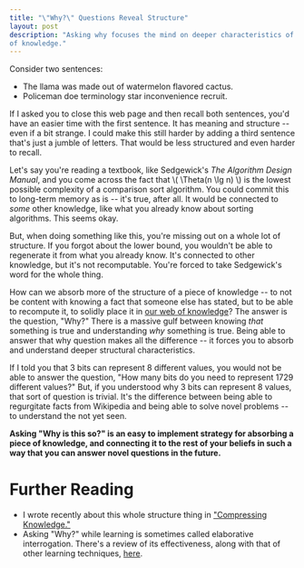 ```yaml
---
title: "\"Why?\" Questions Reveal Structure"
layout: post
description: "Asking why focuses the mind on deeper characteristics of a piece
of knowledge."
---
```


Consider two sentences:

* The llama was made out of watermelon flavored cactus.
* Policeman doe terminology star inconvenience recruit.

If I asked you to close this web page and then recall both sentences, you'd have
an easier time with the first sentence. It has meaning and structure -- even
if a bit strange. I could make this still harder by adding a third sentence
that's just a jumble of letters. That would be less structured and even harder
to recall. 

Let's say you're reading a textbook, like Sedgewick's *The Algorithm Design
Manual*, and you come across the fact that \\( \Theta(n \lg n) \\) is the lowest
possible complexity of a comparison sort algorithm. You could commit this to
long-term memory as is -- it's true, after all. It would be connected to *some*
other knowledge, like what you already know about sorting algorithms. This seems
okay.

But, when doing something like this, you're missing out on a whole lot of
structure. If you forgot about the lower bound, you wouldn't be able to
regenerate it from what you already know. It's connected to other knowledge, but
it's not recomputable. You're forced to take Sedgewick's word for the whole
thing.

How can we absorb more of the structure of a piece of knowledge -- to not be
content with knowing a fact that someone else has stated, but to be able to
recompute it, to solidly place it in [our web of knowledge](http://rs.io/2014/02/24/compressing-knowledge.html)? The answer is the
question, "Why?" There is a massive gulf between knowing *that* something is true
and understanding *why* something is true. Being able to answer that why
question makes all the difference -- it forces you to absorb and understand
deeper structural characteristics. 

If I told you that 3 bits can represent 8 different values, you would not be
able to answer the question, "How many bits do you need to represent 1729
different values?" But, if you understood why 3 bits can represent 8 values,
that sort of question is trivial. It's the difference between being able to
regurgitate facts from Wikipedia and being able to solve novel problems -- to
understand the not yet seen. 

**Asking "Why is this so?" is an easy to implement strategy for absorbing a piece
of knowledge, and connecting it to the rest of your beliefs in such a way that
you can answer novel questions in the future.**

# Further Reading

* I wrote recently about this whole structure thing in ["Compressing Knowledge."](http://rs.io/2014/02/24/compressing-knowledge.html)
* Asking "Why?" while learning is sometimes called elaborative
  interrogation. There's a review of its effectiveness, along with that of other
  learning techniques, [here](http://psi.sagepub.com/content/14/1/4.abstract).
